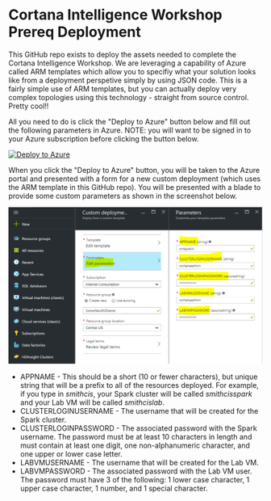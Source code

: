 # Cortana Intelligence Workshop Prereq Deployment

This GitHub repo exists to deploy the assets needed to complete the Cortana Intelligence Workshop. We are leveraging a capability of Azure called ARM templates which allow you to specifiy what your solution looks like from a deployment perspetive simply by using JSON code. This is a fairly simple use of ARM templates, but you can actually deploy very complex topologies using this technology - straight from source control. Pretty cool!!

All you need to do is click the "Deploy to Azure" button below and fill out the following parameters in Azure. NOTE: you will want to be signed in to your Azure subscription before clicking the button below.

[![Deploy to Azure](http://azuredeploy.net/deploybutton.png)](https://portal.azure.com/#create/Microsoft.Template/uri/https%3A%2F%2Fraw.githubusercontent.com%2Ftoddkitta%2FCortanaIntelligenceWorkshopPrereqDeployment%2Fmaster%2Fazuredeploy.json)

When you click the "Deploy to Azure" button, you will be taken to the Azure portal and presented with a form for a new custom deployment (which uses the ARM template in this GitHub repo). You will be presented with a blade to provide some custom parameters as shown in the screenshot below.

![alt text](/images/prereqparms.PNG "Azure Deployment GUI")

* APPNAME - This should be a short (10 or fewer characters), but unique string that will be a prefix to all of the resources deployed. For example, if you type in *smithcis*, your Spark cluster will be called *smithcisspark* and your Lab VM will be called *smithcislab*.
* CLUSTERLOGINUSERNAME - The username that will be created for the Spark cluster.
* CLUSTERLOGINPASSWORD - The associated password with the Spark username. The password must be at least 10 characters in length and must contain at least one digit, one non-alphanumeric character, and one upper or lower case letter.
* LABVMUSERNAME - The username that will be created for the Lab VM.
* LABVMPASSWORD - The associated password with the Lab VM user. The password must have 3 of the following: 1 lower case character, 1 upper case character, 1 number, and 1 special character.
